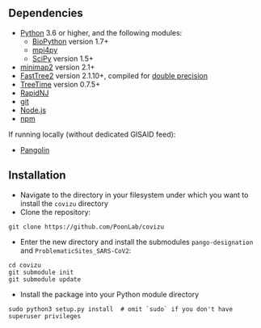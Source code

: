## Dependencies

* [Python](https://www.python.org/) 3.6 or higher, and the following modules:
  * [BioPython](https://biopython.org/) version 1.7+
  * [mpi4py](https://pypi.org/project/mpi4py/)
  * [SciPy](https://www.scipy.org/) version 1.5+
* [minimap2](https://github.com/lh3/minimap2) version 2.1+ 
* [FastTree2](http://www.microbesonline.org/fasttree/) version 2.1.10+, compiled for [double precision](http://www.microbesonline.org/fasttree/#BranchLen)
* [TreeTime](https://github.com/neherlab/treetime) version 0.7.5+
* [RapidNJ](https://birc.au.dk/software/rapidnj/)
* [git](https://git-scm.com/)
* [Node.js](https://nodejs.org/en/download/)
* [npm](https://docs.npmjs.com/about-npm-versions)

If running locally (without dedicated GISAID feed):
* [Pangolin](https://github.com/cov-lineages/pangolin/)

## Installation

* Navigate to the directory in your filesystem under which you want to install the `covizu` directory
* Clone the repository:
```
git clone https://github.com/PoonLab/covizu
```
* Enter the new directory and install the submodules `pango-designation` and `ProblematicSites_SARS-CoV2`:
```
cd covizu
git submodule init
git submodule update
```
* Install the package into your Python module directory
```
sudo python3 setup.py install  # omit `sudo` if you don't have superuser privileges
```
